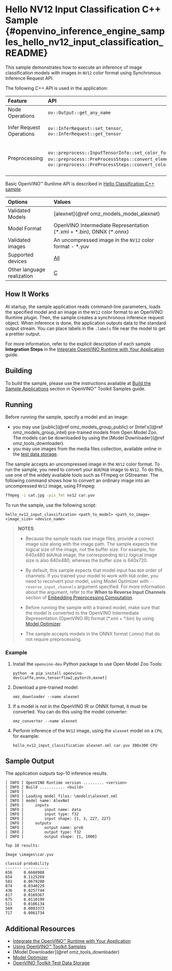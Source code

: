 # Hello NV12 Input Classification C++ Sample {#openvino_inference_engine_samples_hello_nv12_input_classification_README}

This sample demonstrates how to execute an inference of image classification models with images in `NV12` color format using Synchronous Inference Request API.

The following C++ API is used in the application:

| Feature | API | Description |
| :--- | :--- | :--- |
| Node Operations | `ov::Output::get_any_name` | Get a layer name |
| Infer Request Operations | `ov::InferRequest::set_tensor`, `ov::InferRequest::get_tensor` | Operate with tensors |
| Preprocessing | `ov::preprocess::InputTensorInfo::set_color_format`, `ov::preprocess::PreProcessSteps::convert_element_type`, `ov::preprocess::PreProcessSteps::convert_color` | Change the color format of the input data |

Basic OpenVINO™ Runtime API is described in [Hello Classification C++ sample](../hello_classification/README.md).

| Options | Values |
| :--- |:--- |
| Validated Models | [alexnet](@ref omz_models_model_alexnet) |
| Model Format | OpenVINO Intermediate Representation (\*.xml + \*.bin), ONNX (\*.onnx) |
| Validated images | An uncompressed image in the `NV12` color format - \*.yuv |
| Supported devices | [All](../../../docs/OV_Runtime_UG/supported_plugins/Supported_Devices.md) |
| Other language realization | [C](../../../samples/c/hello_nv12_input_classification/README.md) |

## How It Works

At startup, the sample application reads command-line parameters, loads the specified model and an
image in the `NV12` color format to an OpenVINO Runtime plugin. Then, the sample creates a synchronous inference request object. When inference is done, the application outputs data to the standard output stream. You can place labels in the `.labels` file near the model to get a prettier output.

For more information, refer to the explicit description of
each sample **Integration Steps** in the [Integrate OpenVINO Runtime with Your Application](../../../docs/OV_Runtime_UG/integrate_with_your_application.md) guide.

## Building

To build the sample, please use the instructions available at [Build the Sample Applications](../../../docs/OV_Runtime_UG/Samples_Overview.md) section in OpenVINO™ Toolkit Samples guide.

## Running

Before running the sample, specify a model and an image:

- you may use [public](@ref omz_models_group_public) or [Intel's](@ref omz_models_group_intel) pre-trained models from Open Model Zoo. The models can be downloaded by using the [Model Downloader](@ref omz_tools_downloader).
- you may use images from the media files collection, available online in the [test data storage](https://storage.openvinotoolkit.org/data/test_data).

The sample accepts an uncompressed image in the `NV12` color format. To run the sample, you need to
convert your `BGR`/`RGB` image to `NV12`. To do this, use one of the widely available tools such
as FFmpeg or GStreamer. The following command shows how to convert an ordinary image into an 
uncompressed `NV12` image, using FFmpeg:

```sh
ffmpeg -i cat.jpg -pix_fmt nv12 car.yuv
```

To run the sample, use the following script:

```
hello_nv12_input_classification <path_to_model> <path_to_image> <image_size> <device_name>
```

> **NOTES**:
>
> - Because the sample reads raw image files, provide a correct image size along with the
>   image path. The sample expects the logical size of the image, not the buffer size. For example,
>   for 640x480 `BGR`/`RGB` image, the corresponding `NV12` logical image size is also 640x480, whereas the
>   buffer size is 640x720.
> - By default, this sample expects that model input has `BGR` order of channels. If you trained your
>   model to work with `RGB` order, you need to reconvert your model, using Model Optimizer 
>   with `--reverse_input_channels` argument specified. For more information about the argument,
>   refer to the **When to Reverse Input Channels** section of
>   [Embedding Preprocessing Computation](../../../docs/MO_DG/prepare_model/convert_model/Converting_Model.md).
> - Before running the sample with a trained model, make sure that the model is converted to the OpenVINO Intermediate Representation (OpenVINO IR) format (\*.xml + \*.bin) by using [Model Optimizer](../../../docs/MO_DG/Deep_Learning_Model_Optimizer_DevGuide.md).
>
> - The sample accepts models in the ONNX format (.onnx) that do not require preprocessing.

### Example

1. Install the `openvino-dev` Python package to use Open Model Zoo Tools:
   ```
   python -m pip install openvino-dev[caffe,onnx,tensorflow2,pytorch,mxnet]
   ```

2. Download a pre-trained model:
   ```
   omz_downloader --name alexnet
   ```

3. If a model is not in the OpenVINO IR or ONNX format, it must be converted. You can do this using the model converter:
   ```
   omz_converter --name alexnet
   ```

4. Perform inference of the `NV12` image, using the `alexnet` model on a `CPU`, for example:
   ```
   hello_nv12_input_classification alexnet.xml car.yuv 300x300 CPU
   ```

## Sample Output

The application outputs top-10 inference results.

```
[ INFO ] OpenVINO Runtime version ......... <version>
[ INFO ] Build ........... <build>
[ INFO ]
[ INFO ] Loading model files: \models\alexnet.xml
[ INFO ] model name: AlexNet
[ INFO ]     inputs
[ INFO ]         input name: data
[ INFO ]         input type: f32
[ INFO ]         input shape: {1, 3, 227, 227}
[ INFO ]     outputs
[ INFO ]         output name: prob
[ INFO ]         output type: f32
[ INFO ]         output shape: {1, 1000}

Top 10 results:

Image \images\car.yuv

classid probability
------- -----------
656     0.6668988
654     0.1125269
581     0.0679280
874     0.0340229
436     0.0257744
817     0.0169367
675     0.0110199
511     0.0106134
569     0.0083373
717     0.0061734
```

## Additional Resources

- [Integrate the OpenVINO™ Runtime with Your Application](../../../docs/OV_Runtime_UG/integrate_with_your_application.md)
- [Using OpenVINO™ Toolkit Samples](../../../docs/OV_Runtime_UG/Samples_Overview.md)
- [Model Downloader](@ref omz_tools_downloader)
- [Model Optimizer](../../../docs/MO_DG/Deep_Learning_Model_Optimizer_DevGuide.md)
- [OpenVINO Toolkit Test Data Storage](https://storage.openvinotoolkit.org/data/test_data)
